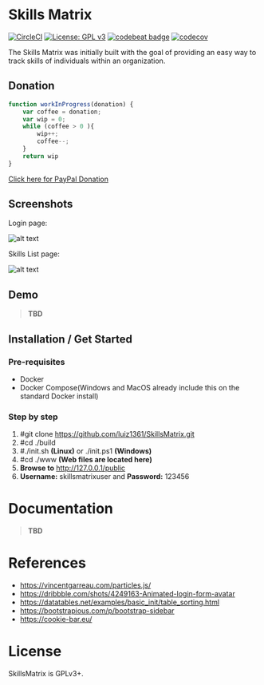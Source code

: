 # Skills Matrix
[![CircleCI](https://circleci.com/gh/luiz1361/SkillsMatrix.svg?style=svg)](https://circleci.com/gh/luiz1361/SkillsMatrix) [![License: GPL v3](https://img.shields.io/badge/License-GPL%20v3-blue.svg)](https://www.gnu.org/licenses/gpl-3.0) [![codebeat badge](https://codebeat.co/badges/af8254f0-55dd-4bbd-8397-626c83554cd0)](https://codebeat.co/projects/github-com-luiz1361-skillsmatrix-master) [![codecov](https://codecov.io/gh/luiz1361/SkillsMatrix/branch/master/graph/badge.svg)](https://codecov.io/gh/luiz1361/SkillsMatrix)

The Skills Matrix was initially built with the goal of providing an easy way to track skills of individuals within an organization.

## Donation

```javascript
function workInProgress(donation) {
    var coffee = donation;
    var wip = 0;
    while (coffee > 0 ){
        wip++;
        coffee--;
    }
    return wip
}
```
[Click here for PayPal Donation](https://paypal.me/luiz1361)

## Screenshots
Login page: 

![alt text](https://github.com/luiz1361/SkillsMatrix/raw/master/docs/screenshots/login.png)

Skills List page:

![alt text](https://github.com/luiz1361/SkillsMatrix/raw/master/docs/screenshots/skillslist.png)

## Demo
> **TBD**

## Installation / Get Started

### Pre-requisites

* Docker
* Docker Compose(Windows and MacOS already include this on the standard Docker install)

### Step by step

1. #git clone https://github.com/luiz1361/SkillsMatrix.git
2. #cd ./build
3. #./init.sh **(Linux)** or ./init.ps1 **(Windows)**
4. #cd ./www **(Web files are located here)**
5. **Browse to** http://127.0.0.1/public
6. **Username:** skillsmatrixuser and **Password:** 123456

# Documentation
> **TBD**

# References
* https://vincentgarreau.com/particles.js/
* https://dribbble.com/shots/4249163-Animated-login-form-avatar
* https://datatables.net/examples/basic_init/table_sorting.html
* https://bootstrapious.com/p/bootstrap-sidebar
* https://cookie-bar.eu/

# License
SkillsMatrix is GPLv3+.
